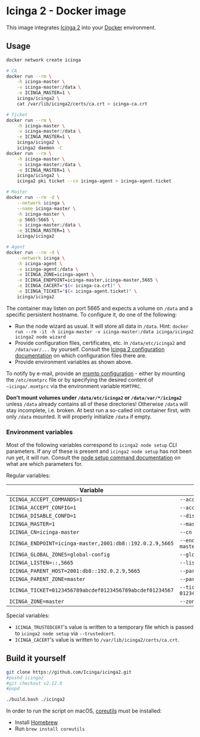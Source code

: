 <!-- Icinga 2 Docker image | (c) 2020 Icinga GmbH | GPLv2+ -->

# Icinga 2 - Docker image

This image integrates [Icinga 2] into your [Docker] environment.

## Usage

```bash
docker network create icinga

# CA
docker run --rm \
	-h icinga-master \
	-v icinga-master:/data \
	-e ICINGA_MASTER=1 \
	icinga/icinga2 \
	cat /var/lib/icinga2/certs/ca.crt > icinga-ca.crt

# Ticket
docker run --rm \
	-h icinga-master \
	-v icinga-master:/data \
	-e ICINGA_MASTER=1 \
	icinga/icinga2 \
	icinga2 daemon -C
docker run --rm \
	-h icinga-master \
	-v icinga-master:/data \
	-e ICINGA_MASTER=1 \
	icinga/icinga2 \
	icinga2 pki ticket --cn icinga-agent > icinga-agent.ticket

# Master
docker run --rm -d \
	--network icinga \
	--name icinga-master \
	-h icinga-master \
	-p 5665:5665 \
	-v icinga-master:/data \
	-e ICINGA_MASTER=1 \
	icinga/icinga2

# Agent
docker run --rm -d \
	--network icinga \
	-h icinga-agent \
	-v icinga-agent:/data \
	-e ICINGA_ZONE=icinga-agent \
	-e ICINGA_ENDPOINT=icinga-master,icinga-master,5665 \
	-e ICINGA_CACERT="$(< icinga-ca.crt)" \
	-e ICINGA_TICKET="$(< icinga-agent.ticket)" \
	icinga/icinga2
```

The container may listen on port 5665 and expects
a volume on `/data` and a specific persistent hostname.
To configure it, do one of the following:

* Run the node wizard as usual. It will store all data in `/data`.
  Hint: `docker run --rm -it -h icinga-master -v icinga-master:/data icinga/icinga2 icinga2 node wizard`
* Provide configuration files, certificates, etc.
  in `/data/etc/icinga2` and `/data/var/...` by yourself.
  Consult the [Icinga 2 configuration documentation]
  on which configuration files there are.
* Provide environment variables as shown above.

To notify by e-mail, provide an [msmtp configuration] - either
by mounting the `/etc/msmtprc` file or by specifying the desired content
of `~icinga/.msmtprc` via the environment variable `MSMTPRC`.

**Don't mount volumes under `/data/etc/icinga2` or `/data/var/*/icinga2`**
unless `/data` already contains all of these directories!
Otherwise `/data` will stay incomplete, i.e. broken.
At best run a so-called init container first, with only `/data` mounted.
It will properly initialize `/data` if empty.

### Environment variables

Most of the following variables correspond to
`icinga2 node setup` CLI parameters.
If any of these is present and `icinga2 node setup`
has not been run yet, it will run.
Consult the [node setup command documentation] on what are which parameters for.

Regular variables:

 Variable                                                 | Node setup CLI
 ---------------------------------------------------------|--------------------
 `ICINGA_ACCEPT_COMMANDS=1`                               | `--accept-commands`
 `ICINGA_ACCEPT_CONFIG=1`                                 | `--accept-config`
 `ICINGA_DISABLE_CONFD=1`                                 | `--disable-confd`
 `ICINGA_MASTER=1`                                        | `--master`
 `ICINGA_CN=icinga-master`                                | `--cn icinga-master`
 `ICINGA_ENDPOINT=icinga-master,2001:db8::192.0.2.9,5665` | `--endpoint icinga-master,2001:db8::192.0.2.9,5665`
 `ICINGA_GLOBAL_ZONES=global-config`                      | `--global_zones global-config`
 `ICINGA_LISTEN=::,5665`                                  | `--listen ::,5665`
 `ICINGA_PARENT_HOST=2001:db8::192.0.2.9,5665`            | `--parent_host 2001:db8::192.0.2.9,5665`
 `ICINGA_PARENT_ZONE=master`                              | `--parent_zone master`
 `ICINGA_TICKET=0123456789abcdef0123456789abcdef01234567` | `--ticket 0123456789abcdef0123456789abcdef01234567`
 `ICINGA_ZONE=master`                                     | `--zone master`

Special variables:

* `ICINGA_TRUSTEDCERT`'s value is written to a temporary file
  which is passed to `icinga2 node setup` via `--trustedcert`.
* `ICINGA_CACERT`'s value is written to `/var/lib/icinga2/certs/ca.crt`.

## Build it yourself

```bash
git clone https://github.com/Icinga/icinga2.git
#pushd icinga2
#git checkout v2.12.0
#popd

./build.bash ./icinga2
```

In order to run the script on macOS, [coreutils] must be installed:

* Install [Homebrew]
* Run `brew install coreutils`

[Icinga 2]: https://github.com/Icinga/icinga2
[Docker]: https://www.docker.com
[Icinga 2 configuration documentation]: https://icinga.com/docs/icinga2/latest/doc/04-configuration/
[msmtp configuration]: https://wiki.archlinux.org/index.php/Msmtp
[node setup command documentation]: https://icinga.com/docs/icinga2/latest/doc/06-distributed-monitoring/#node-setup
[Homebrew]: https://brew.sh/
[coreutils]: https://formulae.brew.sh/formula/coreutils
